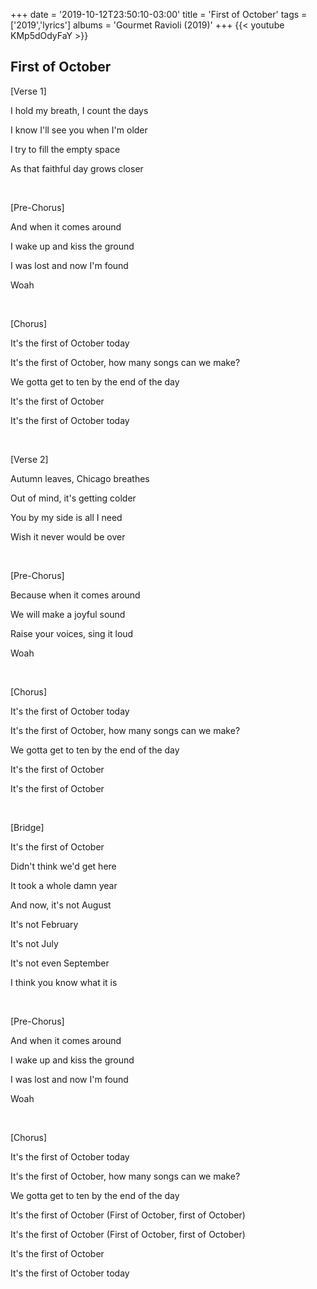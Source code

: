 +++
date = '2019-10-12T23:50:10-03:00'
title = 'First of October'
tags = ['2019','lyrics']
albums = 'Gourmet Ravioli (2019)'
+++
{{< youtube KMp5dOdyFaY >}}

## First of October

[Verse 1]

I hold my breath, I count the days

I know I'll see you when I'm older

I try to fill the empty space

As that faithful day grows closer

&nbsp;

[Pre-Chorus]

And when it comes around

I wake up and kiss the ground

I was lost and now I'm found

Woah

&nbsp;

[Chorus]

It's the first of October today

It's the first of October, how many songs can we make?

We gotta get to ten by the end of the day

It's the first of October

It's the first of October today

&nbsp;

[Verse 2]

Autumn leaves, Chicago breathes

Out of mind, it's getting colder

You by my side is all I need

Wish it never would be over

&nbsp;

[Pre-Chorus]

Because when it comes around

We will make a joyful sound

Raise your voices, sing it loud

Woah

&nbsp;

[Chorus]

It's the first of October today

It's the first of October, how many songs can we make?

We gotta get to ten by the end of the day

It's the first of October

It's the first of October

&nbsp;

[Bridge]

It's the first of October

Didn't think we'd get here

It took a whole damn year

And now, it's not August

It's not February

It's not July

It's not even September

I think you know what it is

&nbsp;

[Pre-Chorus]

And when it comes around

I wake up and kiss the ground

I was lost and now I'm found

Woah

&nbsp;

[Chorus]

It's the first of October today

It's the first of October, how many songs can we make?

We gotta get to ten by the end of the day

It's the first of October (First of October, first of October)

It's the first of October (First of October, first of October)

It's the first of October

It's the first of October today
